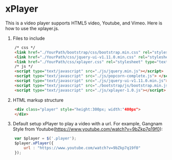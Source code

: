 xPlayer
=======

This is a video player supports HTML5 video, Youtube, and Vimeo. Here is how to use the xplayer.js.

1. Files to include
```HTML
    /* css */
    <link href="./YourPath/bootstrap/css/bootstrap.min.css" rel="stylesheet">
    <link href="./YourPath/css/jquery-ui-v1.11.0.min.css" rel="stylesheet" type="text/css"> 
    <link href="./YourPath/css/xplayer.css" rel="stylesheet" type="text/css"> 
    /* js */
    <script type="text/javascript" src="./js/jquery.min.js"></script>
    <script type="text/javascript" src="./js/popcorn-complete.js"> </script>  
    <script type="text/javascript" src="./js/jquery-ui-v1.11.0.min.js"></script>
    <script type="text/javascript" src="./bootstrap/js/bootstrap.min.js"></script>
    <script type="text/javascript" src="./js/xplayer-1.0.js"></script>
```
2. HTML markup structure
```HTML
    <div class="player" style="height:300px; width:"400px">
    </div>
```    
3. Default setup xPlayer to play a video with a url. For example, Gangnam Style from Youtube(https://www.youtube.com/watch?v=9bZkp7q19f0):
```Javascript
    var $player = $('.player');  
    $player.xPlayer({
        url : "https://www.youtube.com/watch?v=9bZkp7q19f0"
    });
```
